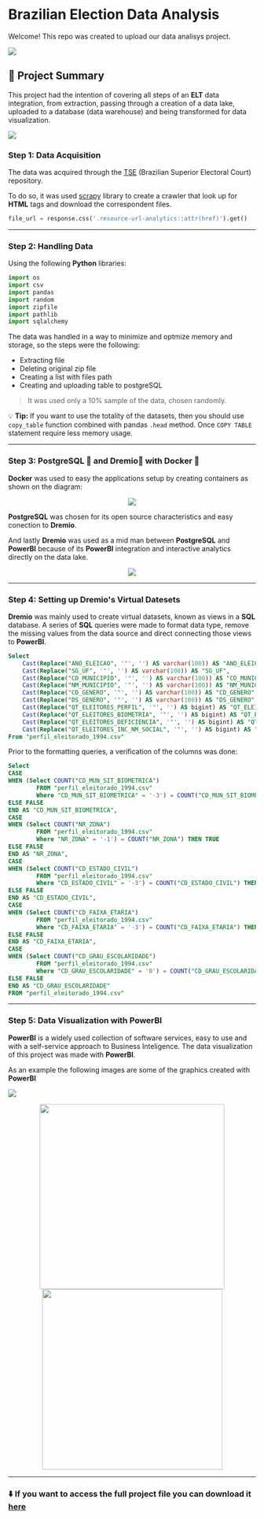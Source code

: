 # Brazilian Election Data Analysis

Welcome! This repo was created to upload our data analisys project.

![](https://i.imgur.com/f5LdxPV.gif)

## :memo: Project Summary

This project had the intention of covering all steps of an **ELT** data integration, from extraction, passing through a creation of a data lake, uploaded to a database (data warehouse) and being transformed for data visualization.

![](https://cdn.discordapp.com/attachments/392446181588074501/938933559081717761/unknown.png)
### Step 1: Data Acquisition

The data was acquired through the [TSE](https://dadosabertos.tse.jus.br/) (Brazilian Superior Electoral Court) repository.

To do so, it was used [scrapy](https://scrapy.org/) library to create a crawler that look up for **HTML** tags and download the correspondent files.
``` Python
file_url = response.css('.resource-url-analytics::attr(href)').get()
```

---

### Step 2: Handling Data

Using the following **Python** libraries:

``` Python
import os
import csv 
import pandas
import random
import zipfile
import pathlib
import sqlalchemy
```
The data was handled in a way to minimize and optmize memory and storage, so the steps were the following:
- Extracting file
- Deleting original zip file
- Creating a list with files path 
- Creating and uploading table to postgreSQL
> It was used only a 10% sample of the data, chosen randomly.

:bulb: **Tip:** If you want to use the totality of the datasets, then you should use `copy_table` function combined with pandas `.head` method. Once `COPY TABLE` statement require less memory usage. 

---

### Step 3: PostgreSQL :elephant: and Dremio:dolphin:  with Docker :whale: 
 
 **Docker** was used to easy the applications setup by creating containers as shown on the diagram:
 <p align="center">
  <img src="https://i.imgur.com/P9MFEG9.png" />
</p>


 
 **PostgreSQL** was chosen for its open source characteristics and easy conection to **Dremio**.
 
 

 And lastly **Dremio** was used as a mid man between **PostgreSQL** and **PowerBI** because of its **PowerBI** integration and interactive analytics directly on the data lake.
 <p align="center">
  <img src="https://cdn.discordapp.com/attachments/392446181588074501/938922380280070154/unknown.png" />
</p>
 
 
---

### Step 4: Setting up Dremio's Virtual Datesets
**Dremio** was mainly used to create virtual datasets, known as views in a **SQL** database. A series of **SQL** queries were made to format data type, remove the missing values from the data source and direct connecting those views to **PowerBI**.
```sql
Select 
    Cast(Replace("ANO_ELEICAO", '"', '') AS varchar(100)) AS "ANO_ELEICAO",
    Cast(Replace("SG_UF", '"', '') AS varchar(100)) AS "SG_UF",
    Cast(Replace("CD_MUNICIPIO", '"', '') AS varchar(100)) AS "CD_MUNICIPIO",
    Cast(Replace("NM_MUNICIPIO", '"', '') AS varchar(100)) AS "NM_MUNICIPIO",
    Cast(Replace("CD_GENERO", '"', '') AS varchar(100)) AS "CD_GENERO",
    Cast(Replace("DS_GENERO", '"', '') AS varchar(100)) AS "DS_GENERO",
    Cast(Replace("QT_ELEITORES_PERFIL", '"', '') AS bigint) AS "QT_ELEITORES_PERFIL",
    Cast(Replace("QT_ELEITORES_BIOMETRIA", '"', '') AS bigint) AS "QT_ELEITORES_BIOMETRIA",
    Cast(Replace("QT_ELEITORES_DEFICIENCIA", '"', '') AS bigint) AS "QT_ELEITORES_DEFICIENCIA",
    Cast(Replace("QT_ELEITORES_INC_NM_SOCIAL", '"', '') AS bigint) AS "QT_ELEITORES_INC_NM_SOCIAL"
From "perfil_eleitorado_1994.csv"
```
Prior to the formatting queries, a verification of the columns was done:

```sql
Select 
CASE 
WHEN (Select COUNT("CD_MUN_SIT_BIOMETRICA") 
        FROM "perfil_eleitorado_1994.csv"
        Where "CD_MUN_SIT_BIOMETRICA" = '-3') = COUNT("CD_MUN_SIT_BIOMETRICA") THEN TRUE
ELSE FALSE
END AS "CD_MUN_SIT_BIOMETRICA", 
CASE
WHEN (Select COUNT("NR_ZONA") 
        FROM "perfil_eleitorado_1994.csv"
        Where "NR_ZONA" = '-1') = COUNT("NR_ZONA") THEN TRUE
ELSE FALSE
END AS "NR_ZONA",
CASE
WHEN (Select COUNT("CD_ESTADO_CIVIL") 
        FROM "perfil_eleitorado_1994.csv"
        Where "CD_ESTADO_CIVIL" = '-3') = COUNT("CD_ESTADO_CIVIL") THEN TRUE
ELSE FALSE
END AS "CD_ESTADO_CIVIL",
CASE
WHEN (Select COUNT("CD_FAIXA_ETARIA") 
        FROM "perfil_eleitorado_1994.csv"
        Where "CD_FAIXA_ETARIA" = '-3') = COUNT("CD_FAIXA_ETARIA") THEN TRUE 
ELSE FALSE
END AS "CD_FAIXA_ETARIA",
CASE
WHEN (Select COUNT("CD_GRAU_ESCOLARIDADE") 
        FROM "perfil_eleitorado_1994.csv"
        Where "CD_GRAU_ESCOLARIDADE" = '0') = COUNT("CD_GRAU_ESCOLARIDADE") THEN TRUE
ELSE FALSE 
END AS "CD_GRAU_ESCOLARIDADE"
FROM "perfil_eleitorado_1994.csv"
```
---

### Step 5: Data Visualization with PowerBI

**PowerBI** is a widely used collection of software services, easy to use and with a self-service approach to Business Inteligence. 
The data visualization of this project was made with **PowerBI**. 

As an example the following images are some of the graphics created with **PowerBI**

![](https://cdn.discordapp.com/attachments/392446181588074501/938924658307248139/unknown.png)

<p align="center">
<img src="https://cdn.discordapp.com/attachments/392446181588074501/938932692853067796/unknown.png" width="376"/> <img src="https://cdn.discordapp.com/attachments/392446181588074501/938932132275970128/unknown.png" width="367"/> 

---

### :arrow_down:  If you want to access the full project file you can download it [here](https://drive.google.com/drive/folders/1CcHrlOj5TVn5fHvQXzWT9zUapLhuVTeQ?usp=sharing)
